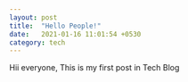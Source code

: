 ```yaml
---
layout: post
title:  "Hello People!"
date:   2021-01-16 11:01:54 +0530
category: tech
---
```

Hii everyone,
This is my first post in Tech Blog